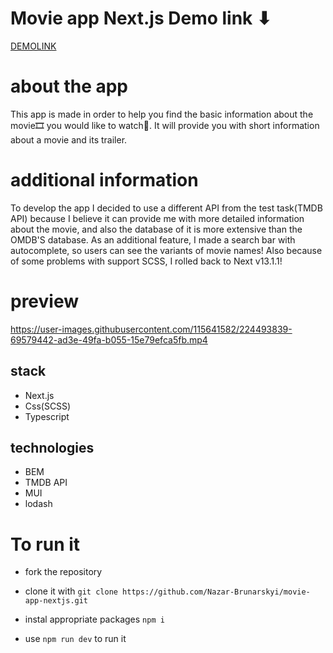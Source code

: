 # Movie app Next.js Demo link ⬇
[DEMOLINK](https://soft-souffle-f7e57d.netlify.app/)

# about the app
This app is made in order to help you find the basic information about the movie🎞️ you would like to watch👀. It will provide you with short information about a movie and its trailer.

# additional information
To develop the app I decided to use a different API from the test task(TMDB API) because I believe it can provide me with more detailed information about the movie, and also the database of it is more extensive than the OMDB'S database. As an additional feature, I made a search bar with autocomplete, so users can see the variants of movie names! Also because of some problems with support SCSS, I rolled back to Next v13.1.1!

# preview

https://user-images.githubusercontent.com/115641582/224493839-69579442-ad3e-49fa-b055-15e79efca5fb.mp4

## stack 
   * Next.js
   * Css(SCSS)
   * Typescript

## technologies
   * BEM
   * TMDB API
   * MUI
   * lodash

# To run it
  * fork the repository

  * clone it with `git clone https://github.com/Nazar-Brunarskyi/movie-app-nextjs.git`

  * instal appropriate packages `npm i`

  * use `npm run dev` to run it

